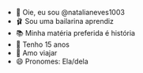 - 👋 Oie, eu sou @natalianeves1003
- 🩰 Sou uma bailarina aprendiz
- 📚 Minha matéria preferida é história
- 💞️ Tenho 15 anos 
- 🌊 Amo viajar
- 😄 Pronomes: Ela/dela
  

<!---
natalianeves1003/natalianeves1003 is a ✨ special ✨ repository because its `README.md` (this file) appears on your GitHub profile.
You can click the Preview link to take a look at your changes.
--->
